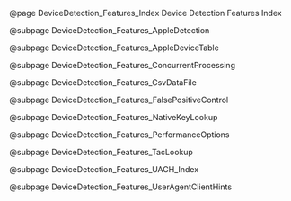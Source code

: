 @page DeviceDetection_Features_Index Device Detection Features Index

@subpage DeviceDetection_Features_AppleDetection

@subpage DeviceDetection_Features_AppleDeviceTable

@subpage DeviceDetection_Features_ConcurrentProcessing

@subpage DeviceDetection_Features_CsvDataFile

@subpage DeviceDetection_Features_FalsePositiveControl

@subpage DeviceDetection_Features_NativeKeyLookup

@subpage DeviceDetection_Features_PerformanceOptions

@subpage DeviceDetection_Features_TacLookup

@subpage DeviceDetection_Features_UACH_Index

@subpage DeviceDetection_Features_UserAgentClientHints
